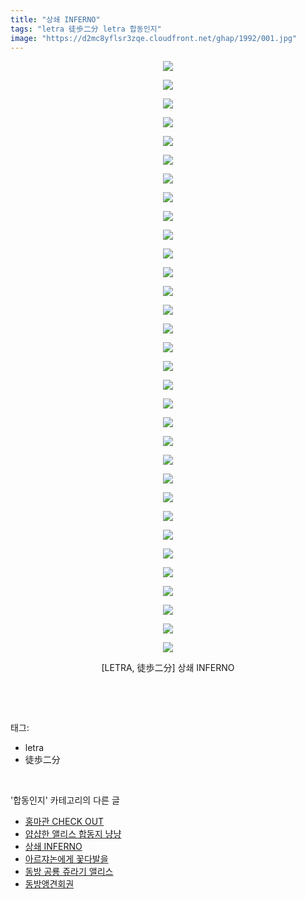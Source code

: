 ```yaml
---
title: "상쇄 INFERNO"
tags: "letra 徒歩二分 letra 합동인지"
image: "https://d2mc8yflsr3zqe.cloudfront.net/ghap/1992/001.jpg"
---
```

<div class="article">
<p style="text-align: center; clear: none; float: none;"><img src="{{ site.imgserver2 }}/ghap/1992/001.jpg"/></p>
<p style="text-align: center; clear: none; float: none;"><img src="{{ site.imgserver2 }}/ghap/1992/002.jpg"/></p>
<p style="text-align: center; clear: none; float: none;"><img src="{{ site.imgserver2 }}/ghap/1992/003.jpg"/></p>
<p style="text-align: center; clear: none; float: none;"><img src="{{ site.imgserver2 }}/ghap/1992/004.jpg"/></p>
<p style="text-align: center; clear: none; float: none;"><img src="{{ site.imgserver2 }}/ghap/1992/005.jpg"/></p>
<p style="text-align: center; clear: none; float: none;"><img src="{{ site.imgserver2 }}/ghap/1992/006.jpg"/></p>
<p style="text-align: center; clear: none; float: none;"><img src="{{ site.imgserver2 }}/ghap/1992/007.jpg"/></p>
<p style="text-align: center; clear: none; float: none;"><img src="{{ site.imgserver2 }}/ghap/1992/008.jpg"/></p>
<p style="text-align: center; clear: none; float: none;"><img src="{{ site.imgserver2 }}/ghap/1992/009.jpg"/></p>
<p style="text-align: center; clear: none; float: none;"><img src="{{ site.imgserver2 }}/ghap/1992/010.jpg"/></p>
<p style="text-align: center; clear: none; float: none;"><img src="{{ site.imgserver2 }}/ghap/1992/011.jpg"/></p>
<p style="text-align: center; clear: none; float: none;"><img src="{{ site.imgserver2 }}/ghap/1992/012.jpg"/></p>
<p style="text-align: center; clear: none; float: none;"><img src="{{ site.imgserver2 }}/ghap/1992/013.jpg"/></p>
<p style="text-align: center; clear: none; float: none;"><img src="{{ site.imgserver2 }}/ghap/1992/014.jpg"/></p>
<p style="text-align: center; clear: none; float: none;"><img src="{{ site.imgserver2 }}/ghap/1992/015.jpg"/></p>
<p style="text-align: center; clear: none; float: none;"><img src="{{ site.imgserver2 }}/ghap/1992/016.jpg"/></p>
<p style="text-align: center; clear: none; float: none;"><img src="{{ site.imgserver2 }}/ghap/1992/017.jpg"/></p>
<p style="text-align: center; clear: none; float: none;"><img src="{{ site.imgserver2 }}/ghap/1992/018.jpg"/></p>
<p style="text-align: center; clear: none; float: none;"><img src="{{ site.imgserver2 }}/ghap/1992/019.jpg"/></p>
<p style="text-align: center; clear: none; float: none;"><img src="{{ site.imgserver2 }}/ghap/1992/020.jpg"/></p>
<p style="text-align: center; clear: none; float: none;"><img src="{{ site.imgserver2 }}/ghap/1992/021.jpg"/></p>
<p style="text-align: center; clear: none; float: none;"><img src="{{ site.imgserver2 }}/ghap/1992/022.jpg"/></p>
<p style="text-align: center; clear: none; float: none;"><img src="{{ site.imgserver2 }}/ghap/1992/023.jpg"/></p>
<p style="text-align: center; clear: none; float: none;"><img src="{{ site.imgserver2 }}/ghap/1992/024.jpg"/></p>
<p style="text-align: center; clear: none; float: none;"><img src="{{ site.imgserver2 }}/ghap/1992/025.jpg"/></p>
<p style="text-align: center; clear: none; float: none;"><img src="{{ site.imgserver2 }}/ghap/1992/026.jpg"/></p>
<p style="text-align: center; clear: none; float: none;"><img src="{{ site.imgserver2 }}/ghap/1992/027.jpg"/></p>
<p style="text-align: center; clear: none; float: none;"><img src="{{ site.imgserver2 }}/ghap/1992/028.jpg"/></p>
<p style="text-align: center; clear: none; float: none;"><img src="{{ site.imgserver2 }}/ghap/1992/029.jpg"/></p>
<p style="text-align: center; clear: none; float: none;"><img src="{{ site.imgserver2 }}/ghap/1992/030.jpg"/></p>
<p style="text-align: center; clear: none; float: none;"><img src="{{ site.imgserver2 }}/ghap/1992/031.jpg"/></p>
<p style="text-align: center; clear: none; float: none;"><img src="{{ site.imgserver2 }}/ghap/1992/032.jpg"/></p>
<p style="text-align: center; clear: none; float: none;">[LETRA, 徒歩二分] 상쇄 INFERNO</p>
<p><br/></p>
</div><br/>
<div class="tagTrail">
<p>태그: </p>
<ul>
<li>letra</li>
<li>徒歩二分</li>
</ul>
</div><br/>
<div class="another">
<p>'합동인지' 카테고리의 다른 글</p>
<ul>
<li><a href="/ghap_2029">홍마관 CHECK OUT</a></li>
<li><a href="/ghap_2023">얍샵한 앨리스 합동지 냥냥</a></li>
<li><a href="/ghap_1992">상쇄 INFERNO</a></li>
<li><a href="/ghap_1984">아르쟈논에게 꽃다발을</a></li>
<li><a href="/ghap_1979">동방 공룡 쥬라기 앨리스</a></li>
<li><a href="/ghap_1906">동방앵견회권</a></li>
</ul>
</div><br/>
<div class="cb_module cb_fluid">
<div class="cb_wrt cb_profile">
</div><!-- commentList close -->
</div><br/>
